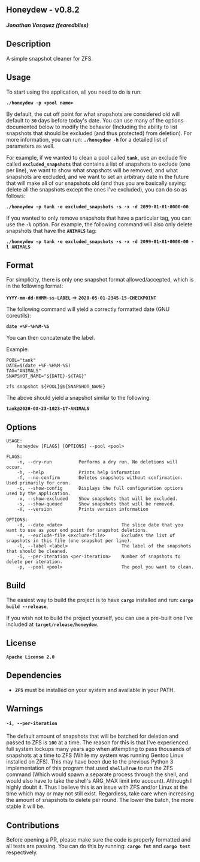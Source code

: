 ## Honeydew - v0.8.2
##### Jonathan Vasquez (fearedbliss)

## Description

A simple snapshot cleaner for ZFS.

## Usage

To start using the application, all you need to do is run:

**`./honeydew -p <pool name>`**

By default, the cut off point for what snapshots are considered old will
default to **`30`** days before today's date. You can use many of the options
documented below to modify the behavior (Including the ability to list
snapshots that should be excluded (and thus protected) from deletion).
For more information, you can run: **`./honeydew -h`** for a detailed list of
parameters as well.

For example, if we wanted to clean a pool called **`tank`**, use an exclude
file called **`excluded_snapshots`** that contains a list of snapshots to
exclude (one per line), we want to show what snapshots will be removed, and
what snapshots are excluded, and we want to set an arbitrary date in the
future that will make all of our snapshots old (and thus you are basically
saying: delete all the snapshots except the ones I've excluded), you can do
so as follows:

**`./honeydew -p tank -e excluded_snapshots -s -x -d 2099-01-01-0000-00`**

If you wanted to only remove snapshots that have a particular tag, you can
use the **`-l`** option. For example, the following command will also only
delete snapshots that have the **`ANIMALS`** tag:

**`./honeydew -p tank -e excluded_snapshots -s -x -d 2099-01-01-0000-00 -l ANIMALS`**

## Format

For simplicity, there is only one snapshot format allowed/accepted, which is in
the following format:

**`YYYY-mm-dd-HHMM-ss-LABEL`** => **`2020-05-01-2345-15-CHECKPOINT`**

The following command will yield a correctly formatted date (GNU coreutils):

**`date +%F-%H%M-%S`**

You can then concatenate the label.

Example:

```
POOL="tank"
DATE=$(date +%F-%H%M-%S)
TAG="ANIMALS"
SNAPSHOT_NAME="${DATE}-${TAG}"

zfs snapshot ${POOL}@${SNAPSHOT_NAME}
```

The above should yield a snapshot similar to the following:

**`tank@2020-08-23-1023-17-ANIMALS`**

## Options

```
USAGE:
    honeydew [FLAGS] [OPTIONS] --pool <pool>

FLAGS:
    -n, --dry-run          Performs a dry run. No deletions will occur.
    -h, --help             Prints help information
    -f, --no-confirm       Deletes snapshots without confirmation. Used primarily for cron.
    -c, --show-config      Displays the full configuration options used by the application.
    -x, --show-excluded    Show snapshots that will be excluded.
    -s, --show-queued      Show snapshots that will be removed.
    -V, --version          Prints version information

OPTIONS:
    -d, --date <date>                      The slice date that you want to use as your end point for snapshot deletions.
    -e, --exclude-file <exclude-file>      Excludes the list of snapshots in this file (one snapshot per line).
    -l, --label <label>                    The label of the snapshots that should be cleaned.
    -i, --per-iteration <per-iteration>    Number of snapshots to delete per iteration.
    -p, --pool <pool>                      The pool you want to clean.
```
                        
## Build

The easiest way to build the project is to have **`cargo`** installed and run:
**`cargo build --release`**.

If you wish not to build the project yourself, you can use a pre-built one I've
included at **`target/release/honeydew`**.

## License

**`Apache License 2.0`**

## Dependencies

- **`ZFS`** must be installed on your system and available in your PATH.

## Warnings

#### `-i, --per-iteration`

The default amount of snapshots that will be batched for deletion and passed to
ZFS is **`100`** at a time. The reason for this is that I've experienced full
system lockups many years ago when attempting to pass thousands of snapshots at
a time to ZFS (While my system was running Gentoo Linux installed on ZFS).
This may have been due to the previous Python 3 implementation of this program
that used **`shell=True`** to run the ZFS command (Which would spawn a separate
process through the shell, and would also have to take the shell's ARG_MAX
limit into account). Although I highly doubt it. Thus I believe this is an
issue with ZFS and/or Linux at the time which may or may not still exist.
Regardless, take care when increasing the amount of snapshots to delete per
round. The lower the batch, the more stable it will be.

## Contributions

Before opening a PR, please make sure the code is properly formatted and all
tests are passing. You can do this by running: **`cargo fmt`** and
**`cargo test`** respectively.
